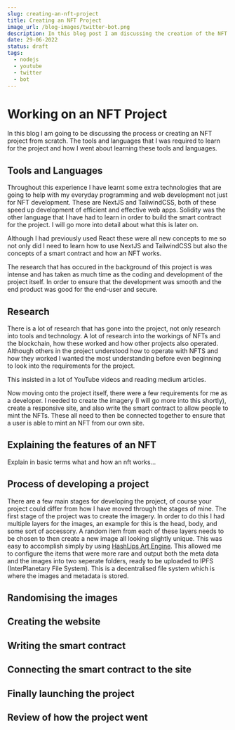 ```yaml
---
slug: creating-an-nft-project
title: Creating an NFT Project
image_url: /blog-images/twitter-bot.png
description: In this blog post I am discussing the creation of the NFT project I have worked on from the creation of the contract to the creation of the DAPP
date: 29-06-2022
status: draft
tags:
  - nodejs
  - youtube
  - twitter
  - bot
---
```



# Working on an NFT Project

In this blog I am going to be discussing the process or creating an NFT project from scratch. The tools and languages that I was required to learn for the project and how I went about learning these tools and languages. 

## Tools and Languages

Throughout this experience I have learnt some extra technologies that are going to help with my everyday programming and web development not just for NFT development. These are NextJS and TailwindCSS, both of these speed up development of efficient and effective web apps. Solidity was the other language that I have had to learn in order to build the smart contract for the project. I will go more into detail about what this is later on.

Although I had previously used React these were all new concepts to me so not only did I need to learn how to use NextJS and TailwindCSS but also the concepts of a smart contract and how an NFT works. 

The research that has occured in the background of this project is was intense and has taken as much time as the coding and development of the project itself. In order to ensure that the development was smooth and the end product was good for the end-user and secure.

## Research

There is a lot of research that has gone into the project, not only research into tools and technology. A lot of research into the workings of NFTs and the blockchain, how these worked and how other projects also operated. Although others in the project understood how to operate with NFTS and how they worked I wanted the most understanding before even beginning to look into the requirements for the project.

This insisted in a lot of YouTube videos and reading medium articles. 

Now moving onto the project itself, there were a few requirements for me as a developer. I needed to create the imagery (I will go more into this shortly), create a responsive site, and also write the smart contract to allow people to mint the NFTs. These all need to then be connected together to ensure that a user is able to mint an NFT from our own site.

## Explaining the features of an NFT

Explain in basic terms what and how an nft works...

## Process of developing a project

There are a few main stages for developing the project, of course your project could differ from how I have moved through the stages of mine. The first stage of the project was to create the imagery. In order to do this I had multiple layers for the images, an example for this is the head, body, and some sort of accessory. A random item from each of these layers needs to be chosen to then create a new image all looking slightly unique. This was easy to accomplish simply by using [HashLips Art Engine](https://github.com/HashLips/hashlips_art_engine). This allowed me to configure the items that were more rare and output both the meta data and the images into two seperate folders, ready to be uploaded to IPFS (InterPlanetary File System). This is a decentralised file system which is where the images and metadata is stored.

## Randomising the images

## Creating the website

## Writing the smart contract

## Connecting the smart contract to the site

## Finally launching the project

## Review of how the project went

